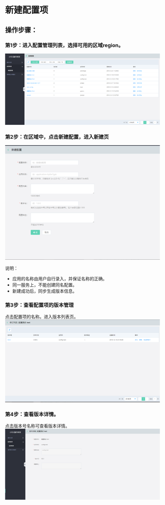 # 新建配置项

## 操作步骤：


### 第1步：进入配置管理列表，选择可用的区域region。
 ![](../../../../../image/Internet-Middleware/JD-Distributed-Service-Framework/config-list.png)
 
### 第2步：在区域中，点击新建配置，进入新建页
  ![](../../../../../image/Internet-Middleware/JD-Distributed-Service-Framework/config-create.png)
  
说明：
-	应用的名称由用户自行录入，并保证名称的正确。
-	同一服务上，不能创建同名配置。
-	新建成功后，同步生成版本信息。


### 第3步：查看配置项的版本管理
点击配置项的名称。进入版本列表页。
   ![](../../../../../image/Internet-Middleware/JD-Distributed-Service-Framework/config-vision.png)
   
   
### 第4步：查看版本详情。
点击版本号名称可查看版本详情。
   ![](../../../../../image/Internet-Middleware/JD-Distributed-Service-Framework/config-vision-detail.png)
